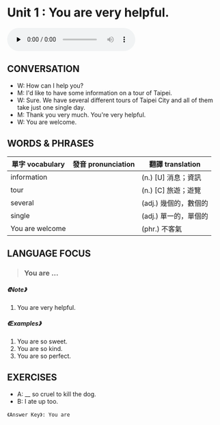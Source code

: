 # Unit 1 : You are very helpful.

<audio controls preload="none">
  <source src="https://channelplus.ner.gov.tw/api/audio/5ad2e5d4f95e3500064f428f">
</audio>

## CONVERSATION
* W: How can I help you? 
* M: I'd like to have some information on a tour of Taipei. 
* W: Sure. We have several different tours of Taipei City and all of them take just one single day. 
* M: Thank you very much. You're very helpful. 
* W: You are welcome.

## WORDS & PHRASES
單字 vocabulary|發音 pronunciation|翻譯 translation
---|---|---
information||(n.) [U] 消息；資訊
tour||(n.) [C] 旅遊；遊覽
several||(adj.) 幾個的，數個的
single||(adj.) 單一的，單個的
You are welcome||(phr.) 不客氣

## LANGUAGE FOCUS 
> <h3>You are … </h3>

##### 《Note》
1. You are very helpful.

##### 《Examples》
1. You are so sweet.
2. You are so kind.
3. You are so perfect.

## EXERCISES 
* A: __ so cruel to kill the dog.
* B: I ate up too.

`《Answer Key》: You are`